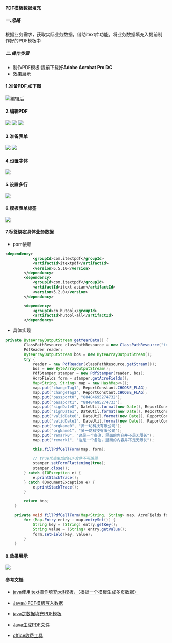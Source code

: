
#### PDF模板数据填充
##### 一.思路
根据业务需求，获取实际业务数据，借助itext库功能，将业务数据填充入提前制作好的PDF模板中

##### 二.操作步骤
- 制作PDF模板:提前下载好**Adobe Acrobat Pro DC**
- 效果展示

#### 1.准备PDF,如下图
![编辑后](image/simple.jpg)
#### 2.编辑PDF
![](image/edit.jpg)
![](image/edit1.jpg)
![](image/edit2.jpg)
#### 3.准备表单
![](image/prepare.jpg)
![](image/prepare1.jpg)
#### 4.设置字体
![](image/font.jpg)
#### 5.设置多行
![](image/multipleLine.jpg)
#### 6.模板表单标签
![](image/tag.jpg)
#### 7.标签绑定具体业务数据
- pom依赖
```xml
<dependency>
            <groupId>com.itextpdf</groupId>
            <artifactId>itextpdf</artifactId>
            <version>5.5.10</version>
        </dependency>
        <dependency>
            <groupId>com.itextpdf</groupId>
            <artifactId>itext-asian</artifactId>
            <version>5.2.0</version>
        </dependency>

        <dependency>
            <groupId>cn.hutool</groupId>
            <artifactId>hutool-all</artifactId>
        </dependency>
```
- 具体实现
```java
private ByteArrayOutputStream getYearData() {
        ClassPathResource classPathResource = new ClassPathResource("template/pdf-template.pdf");
        PdfReader reader;
        ByteArrayOutputStream bos = new ByteArrayOutputStream();
        try {
            reader = new PdfReader(classPathResource.getStream());
            bos = new ByteArrayOutputStream();
            PdfStamper stamper = new PdfStamper(reader, bos);
            AcroFields form = stamper.getAcroFields();
            Map<String, String> map = new HashMap<>();
            map.put("changeTag1", ReportConstant.CHOOSE_FLAG);
            map.put("changeTag2", ReportConstant.CHOOSE_FLAG);
            map.put("passport0", "88484695274732");
            map.put("passport1", "88484695274733");
            map.put("signDate0", DateUtil.format(new Date(), ReportConstant.DATE_FORMAT_YMS));
            map.put("signDate1", DateUtil.format(new Date(), ReportConstant.DATE_FORMAT_YMS));
            map.put("validDate0", DateUtil.format(new Date(), ReportConstant.DATE_FORMAT_YM));
            map.put("validDate1", DateUtil.format(new Date(), ReportConstant.DATE_FORMAT_YM));
            map.put("orgName0", "贤一坊科技有限公司");
            map.put("orgName1", "贤一坊科技有限公司");
            map.put("remark0", "这是一个备注，里面的内容并不是无限长");
            map.put("remark1", "这是一个备注，里面的内容并不是无限长");

            this.fillPdfCellForm(map, form);

            // true代表生成的PDF文件不可编辑
            stamper.setFormFlattening(true);
            stamper.close();
        } catch (IOException e) {
            e.printStackTrace();
        } catch (DocumentException e) {
            e.printStackTrace();
        }

        return bos;
    }

    private void fillPdfCellForm(Map<String, String> map, AcroFields form) throws IOException, DocumentException {
        for (Map.Entry entry : map.entrySet()) {
            String key = (String) entry.getKey();
            String value = (String) entry.getValue();
            form.setField(key, value);
        }
    }
```
#### 8.效果展示
![](image/result.jpg)


#### 参考文档
- [java使用itext操作填充pdf模板，（根据一个模板生成多页数据）](https://blog.csdn.net/weixin_36049035/article/details/82909917)
- [Java向PDF模板写入数据](https://my.oschina.net/aijiaoer0624/blog/1921113?tdsourcetag=s_pcqq_aiomsg)
- [java之数据填充PDF模板](https://www.cnblogs.com/ywjfx/p/10908316.html)

- [Java生成PDF文件](https://www.cnblogs.com/qlqwjy/p/8213989.html)
- [office收费工具](https://www.e-iceblue.cn/licensing/install-spirepdf-for-java-from-maven-repository.html)
